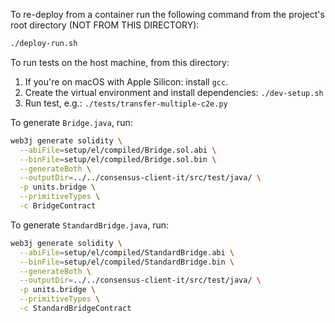 To re-deploy from a container run the following command from the project's root directory (NOT FROM THIS DIRECTORY):
```bash
./deploy-run.sh
```

To run tests on the host machine, from this directory:
1. If you're on macOS with Apple Silicon: install `gcc`.
2. Create the virtual environment and install dependencies: `./dev-setup.sh`
3. Run test, e.g.: `./tests/transfer-multiple-c2e.py`

To generate `Bridge.java`, run:
```bash
web3j generate solidity \
  --abiFile=setup/el/compiled/Bridge.sol.abi \
  --binFile=setup/el/compiled/Bridge.sol.bin \
  --generateBoth \
  --outputDir=../../consensus-client-it/src/test/java/ \
  -p units.bridge \
  --primitiveTypes \
  -c BridgeContract
```

To generate `StandardBridge.java`, run:
```bash
web3j generate solidity \
  --abiFile=setup/el/compiled/StandardBridge.abi \
  --binFile=setup/el/compiled/StandardBridge.bin \
  --generateBoth \
  --outputDir=../../consensus-client-it/src/test/java/ \
  -p units.bridge \
  --primitiveTypes \
  -c StandardBridgeContract
```
